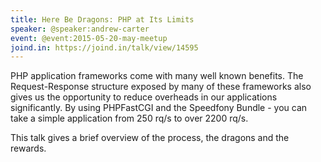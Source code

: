 ```yaml
---
title: Here Be Dragons: PHP at Its Limits
speaker: @speaker:andrew-carter
event: @event:2015-05-20-may-meetup
joind.in: https://joind.in/talk/view/14595
---
```


PHP application frameworks come with many well known benefits. The Request-Response structure exposed by many of these frameworks also gives us the opportunity to reduce overheads in our applications significantly. By using PHPFastCGI and the Speedfony Bundle - you can take a simple application from 250 rq/s to over 2200 rq/s.

This talk gives a brief overview of the process, the dragons and the rewards.
